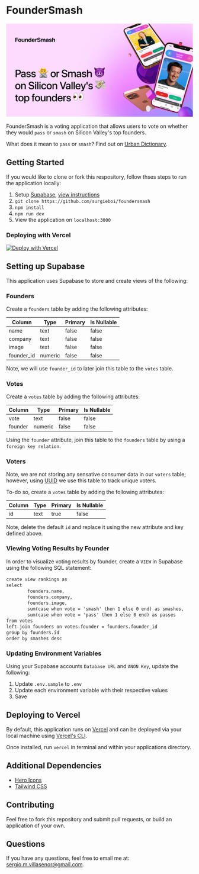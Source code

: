 # FounderSmash

![FounderSmash](foundersmash-github-social-image.jpg)

FounderSmash is a voting application that allows users to vote on whether they would `pass` or `smash` on Silicon Valley's top founders.

What does it mean to `pass` or `smash`? Find out on [Urban Dictionary](https://www.urbandictionary.com/define.php?term=Smash%20or%20pass).


## Getting Started

If you would like to clone or fork this respository, follow thses steps to run the application locally:

1. Setup [Supabase](https://supabase.com/), [view instructions](#setting-up-supabase)
2. `git clone https://github.com/surgieboi/foundersmash` 
3. `npm install`
4. `npm run dev`
5. View the application on `localhost:3000`

### Deploying with Vercel

<a href="https://vercel.com/new/clone?repository-url=https%3A%2F%2Fgithub.com%2Fsurgieboi%2Ffoundersmash&env=NEXT_PUBLIC_SUPABASE_URL,NEXT_PUBLIC_SUPABASE_ANON_KEY"><img src="https://vercel.com/button" alt="Deploy with Vercel"/></a>

## Setting up Supabase

This application uses Supabase to store and create views of the following:

### Founders

Create a `founders` table by adding the following attributes:

| Column        | Type           | Primary  | Is Nullable  |
| ------------- |-------------| -----| -----|
| name      | text | false | false |
| company      | text | false | false |
| image      | text | false | false |
| founder_id      | numeric | false | false |

Note, we will use `founder_id` to later join this table to the `votes` table.

### Votes

Create a `votes` table by adding the following attributes:

| Column        | Type           | Primary  | Is Nullable  |
| ------------- |-------------| -----| -----|
| vote      | text | false | false |
| founder      | numeric | false | false |

Using the `founder` attribute, join this table to the `founders` table by using a `foreign key relation`. 

### Voters

Note, we are not storing any sensative consumer data in our `voters` table; however, using [UUID](https://www.npmjs.com/package/uuid) we use this table to track unique voters.

To-do so, create a `votes` table by adding the following attributes:

| Column        | Type           | Primary  | Is Nullable  |
| ------------- |-------------| -----| -----|
| id      | text | true | false |

Note, delete the default `id` and replace it using the new attribute and key defined above.

### Viewing Voting Results by Founder

In order to visualize voting results by founder, create a `VIEW` in Supabase using the following SQL statement:

```
create view rankings as
select
        founders.name,
        founders.company,
        founders.image,
        sum(case when vote = 'smash' then 1 else 0 end) as smashes,
        sum(case when vote = 'pass' then 1 else 0 end) as passes
from votes
left join founders on votes.founder = founders.founder_id
group by founders.id
order by smashes desc 
```

### Updating Environment Variables

Using your Supabase accounts `Database URL` and `ANON Key`, update the following:

1. Update `.env.sample` to `.env`
2. Update each environment variable with their respective values
3. Save

## Deploying to Vercel

By default, this application runs on [Vercel](https://vercel.com/) and can be deployed via your local machine using [Vercel's CLI](https://vercel.com/docs/cli).

Once installed, run `vercel` in terminal and within your applications directory.

## Additional Dependencies

- [Hero Icons](https://heroicons.com/)
- [Tailwind CSS](https://tailwindui.com/)

## Contributing

Feel free to fork this repository and submit pull requests, or build an application of your own. 

## Questions

If you have any questions, feel free to email me at: [sergio.m.villasenor@gmail.com](mailto:sergio.m.villasenor@gmail.com).